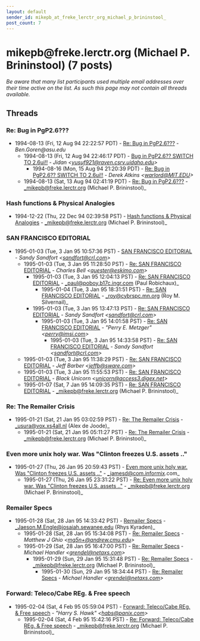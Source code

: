 ```yaml
---
layout: default
sender_id: mikepb_at_freke_lerctr_org_michael_p_brininstool_
post_count: 7
---
```


# mikepb<span>@</span>freke.lerctr.org (Michael P. Brininstool) (7 posts)

_Be aware that many list participants used multiple email addresses over their time active on the list. As such this page may not contain all threads available._

## Threads

### Re: Bug in PgP2.6???
+ 1994-08-13 (Fri, 12 Aug 94 22:22:57 PDT) - [Re: Bug in PgP2.6???](/archive/1994/08/c5149db8b17924b029f7b05d8b7f105107b8b2d3cf1c43e291b0c91723bbdbdf) - _Ben.Goren@asu.edu_
  + 1994-08-13 (Fri, 12 Aug 94 22:46:17 PDT) - [Bug in PgP2.6?? SWITCH TO 2.6ui!!](/archive/1994/08/ac1a6149fd7186d95dd9011d01fc12f1eb9111db96072fe9cbc6e284f5ddc574) - _Jidan \<yusuf921@raven.csrv.uidaho.edu\>_
    + 1994-08-16 (Mon, 15 Aug 94 21:20:39 PDT) - [Re: Bug in PgP2.6?? SWITCH TO 2.6ui!!](/archive/1994/08/a1834a0ea1a1bc0c16ff4f4e43e676e1539bb280ba12fdefc5130aad62c67587) - _Derek Atkins \<warlord@MIT.EDU\>_
  + 1994-08-13 (Sat, 13 Aug 94 02:41:19 PDT) - [Re: Bug in PgP2.6???](/archive/1994/08/202cf678c937d996c40b3310ca4be6ee377f70511b4a9a674d14c9ab7328474f) - _mikepb@freke.lerctr.org (Michael P. Brininstool)_

### Hash functions & Physical Analogies
+ 1994-12-22 (Thu, 22 Dec 94 02:39:58 PST) - [Hash functions & Physical Analogies](/archive/1994/12/a4c775d930ce7c6f501a32af1ea9fba45bb068825127e1aaf16750b2e5ab6c9b) - _mikepb@freke.lerctr.org (Michael P. Brininstool)_

### SAN FRANCISCO EDITORIAL
+ 1995-01-03 (Tue, 3 Jan 95 10:57:36 PST) - [SAN FRANCISCO EDITORIAL](/archive/1995/01/282afe8f6a992099a95cd28efb0dd856bf0c316bc4f1706175518c391b8a06e8) - _Sandy Sandfort \<sandfort@crl.com\>_
  + 1995-01-03 (Tue, 3 Jan 95 11:28:50 PST) - [Re: SAN FRANCISCO EDITORIAL](/archive/1995/01/35e904cce8070a917aa18336cdf0ebd756e998d25a3dbc5dba171878ff951634) - _Charles Bell \<quester@eskimo.com\>_
    + 1995-01-03 (Tue, 3 Jan 95 12:04:13 PST) - [Re: SAN FRANCISCO EDITORIAL](/archive/1995/01/ba80d282244a8e5197959cf220bfe239bb9dfe7a3f3a37a8ed5515733ad46b19) - _paul@poboy.b17c.ingr.com (Paul Robichaux)_
      + 1995-01-04 (Tue, 3 Jan 95 18:31:51 PST) - [Re: SAN FRANCISCO EDITORIAL](/archive/1995/01/d808078fb33544a633620fe42bbbcef93c95a217abca516b7b25c2728376855e) - _roy@cybrspc.mn.org (Roy M. Silvernail)_
    + 1995-01-03 (Tue, 3 Jan 95 13:47:13 PST) - [Re: SAN FRANCISCO EDITORIAL](/archive/1995/01/72ab481185ff28d320160f01f972e485c5924a8159a5146d3693c0013d86d20f) - _Sandy Sandfort \<sandfort@crl.com\>_
      + 1995-01-03 (Tue, 3 Jan 95 14:01:58 PST) - [Re: SAN FRANCISCO EDITORIAL](/archive/1995/01/2a640cbb948a6ec92d4e2472c1122d128b5e4ca20a7b86c6a34ac7d8f5893229) - _"Perry E. Metzger" \<perry@imsi.com\>_
        + 1995-01-03 (Tue, 3 Jan 95 14:33:58 PST) - [Re: SAN FRANCISCO EDITORIAL](/archive/1995/01/ff66ae7809c2f0bd6c22c6c677540001c52d170992f3117f58f38c3fee00d88a) - _Sandy Sandfort \<sandfort@crl.com\>_
  + 1995-01-03 (Tue, 3 Jan 95 11:38:29 PST) - [Re: SAN FRANCISCO EDITORIAL](/archive/1995/01/0c2cf0733fa0fe1333841a44d48a044230bd31e530618309bf36d0cc527d126a) - _Jeff Barber \<jeffb@sware.com\>_
  + 1995-01-03 (Tue, 3 Jan 95 11:55:53 PST) - [Re: SAN FRANCISCO EDITORIAL](/archive/1995/01/1eaa03d78f988df92507c1b5cdc8e1bfed9bc8df74e479100d4a34232ee4c862) - _Black Unicorn \<unicorn@access3.digex.net\>_
  + 1995-01-07 (Sat, 7 Jan 95 14:09:35 PST) - [Re: SAN FRANCISCO EDITORIAL](/archive/1995/01/99be527f6971d77320cebac78d6f459fd171b65af8db5a24c97f36e9b02fd208) - _mikepb@freke.lerctr.org (Michael P. Brininstool)_

### Re: The Remailer Crisis
+ 1995-01-21 (Sat, 21 Jan 95 03:02:59 PST) - [Re: The Remailer Crisis](/archive/1995/01/8a1aea0c0a8731c6271caab10d3a1babd4319dd46dbec5d478f1740213a5a247) - _usura@vox.xs4all.nl (Alex de Joode)_
  + 1995-01-21 (Sat, 21 Jan 95 05:11:27 PST) - [Re: The Remailer Crisis](/archive/1995/01/c7e24829dc76311ab120b5d80e52b775d7246249bee5eeba9ba24f08791a309f) - _mikepb@freke.lerctr.org (Michael P. Brininstool)_

### Even more unix holy war. Was "Clinton freezes U.S. assets .."
+ 1995-01-27 (Thu, 26 Jan 95 20:59:43 PST) - [Even more unix holy war. Was "Clinton freezes U.S. assets .."](/archive/1995/01/f673a90ad86720c06f3cc1adf3a78ef508ffb2a6a42b5edcb7dce54c98be3ff8) - _jamesd@com.informix.com_
  + 1995-01-27 (Thu, 26 Jan 95 23:31:22 PST) - [Re: Even more unix holy war. Was "Clinton freezes U.S. assets .."](/archive/1995/01/689727e156f294ca945c72a3bc90eed37dcb83f942feb7370f91d7d06c637046) - _mikepb@freke.lerctr.org (Michael P. Brininstool)_

### Remailer Specs
+ 1995-01-28 (Sat, 28 Jan 95 14:33:42 PST) - [Remailer Specs](/archive/1995/01/3eb35656c77f79cb72df7609e3e5ea71a8a5c8f8a8c6c7ada60e583eea73495f) - _Jaeson.M.Engle@josaiah.sewanee.edu (Rhys Kyraden)_
  + 1995-01-28 (Sat, 28 Jan 95 15:34:08 PST) - [Re: Remailer Specs](/archive/1995/01/3bd69f6d8214064d2b5249a83fd84e1a6d0194a28f895dd4c741c1a31fe5e6c2) - _Matthew J Ghio \<mg5n+@andrew.cmu.edu\>_
  + 1995-01-29 (Sat, 28 Jan 95 16:47:00 PST) - [Re: Remailer Specs](/archive/1995/01/552fafdd0d6ddae59e612c154781f0c2629beb9c17461a38e83e584883b60969) - _Michael Handler \<grendel@netaxs.com\>_
    + 1995-01-29 (Sun, 29 Jan 95 15:31:48 PST) - [Re: Remailer Specs](/archive/1995/01/4fa267dfb7e4689abc053b3143062c7361d34d7fbe14fd163d71d74ed9cb77a9) - _mikepb@freke.lerctr.org (Michael P. Brininstool)_
      + 1995-01-30 (Sun, 29 Jan 95 18:34:44 PST) - [Re: Remailer Specs](/archive/1995/01/436abd82ed4726ce0f6a85525f4300e380ae9765b452337060237a5cab1d89a5) - _Michael Handler \<grendel@netaxs.com\>_

### Forward: Teleco/Cabe REg. & Free speech
+ 1995-02-04 (Sat, 4 Feb 95 05:59:04 PST) - [Forward: Teleco/Cabe REg. & Free speech](/archive/1995/02/3e54be81d75e36cdc323ab134a791257bf5376846b5e7846615d8f4e75ff68ab) - _"Harry S. Hawk" \<habs@panix.com\>_
  + 1995-02-04 (Sat, 4 Feb 95 15:42:16 PST) - [Re: Forward: Teleco/Cabe REg. & Free speech](/archive/1995/02/26ada852d78757f527b5be07bc07f0d67e2fb84040a229291c0cc6c80345485b) - _mikepb@freke.lerctr.org (Michael P. Brininstool)_

